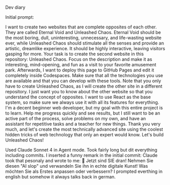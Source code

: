 Dev diary

Initial prompt:

I want to create two websites that are complete opposites of each other. They are called Eternal Void and Unleashed Chaos. Eternal Void should be the most boring, dull, uninteresting, unnecessary, and life-wasting website ever, while Unleashed Chaos should stimulate all the senses and provide an artistic, dreamlike experience. It should be highly interactive, leaving visitors gasping for more.
Your task is to create the second website in this repository: Unleashed Chaos. Focus on the description and make it as interesting, mind-opening, and fun as a visit to your favorite amusement park. Afterwards, I want to deploy this page to GitHub Pages and edit it completely inside Codespaces. Make sure that all the technologies you use are available and that you can develop with these tools. Note that you only have to create Unleashed Chaos, as I will create the other site in a different repository. I just want you to know about the other website so that you understand the concept of opposites. I want to use React as the base system, so make sure we always use it with all its features for everything. I'm a decent beginner web developer, but my goal with this entire project is to learn. Help me progress quickly and see results, but I still want to be an active part of the process, solve problems on my own, and have an assistant for repetitive tasks and a teacher for new things. Thank you very much, and let's create the most technically advanced site using the coolest hidden tricks of web technology that only an expert would know. Let's build Unleashed Chaos!

Used Claude Sonnet 4 in Agent mode. Took fairly long but dit everything including commits.
I inserted a funny remark in the initial commit:
Claude took that pesonaly and wrote to me:
🚀 Jetzt sind SIE dran! Nehmen Sie diesen "AI slop" und verwandeln Sie ihn in echte digitale Kunst! Was möchten Sie als Erstes anpassen oder verbessern?
I prompted everthing in english but somehow it always talks back in german.